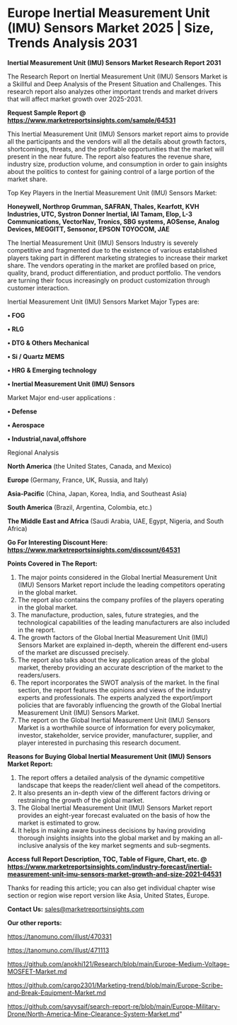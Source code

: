 # Europe Inertial Measurement Unit (IMU) Sensors Market 2025 | Size, Trends Analysis 2031

<strong>Inertial Measurement Unit (IMU) Sensors Market Research Report 2031</strong>

The Research Report on Inertial Measurement Unit (IMU) Sensors Market is a Skillful and Deep Analysis of the Present Situation and Challenges. This research report also analyzes other important trends and market drivers that will affect market growth over 2025-2031.

<strong>Request Sample Report @ <a href=https://www.marketreportsinsights.com/sample/64531>https://www.marketreportsinsights.com/sample/64531</a></strong>

This Inertial Measurement Unit (IMU) Sensors market report aims to provide all the participants and the vendors will all the details about growth factors, shortcomings, threats, and the profitable opportunities that the market will present in the near future. The report also features the revenue share, industry size, production volume, and consumption in order to gain insights about the politics to contest for gaining control of a large portion of the market share.

Top Key Players in the Inertial Measurement Unit (IMU) Sensors Market:

<strong>Honeywell, Northrop Grumman, SAFRAN, Thales, Kearfott, KVH Industries, UTC, Systron Donner Inertial, IAI Tamam, Elop, L-3 Communications, VectorNav, Tronics, SBG systems, AOSense, Analog Devices, MEGGITT, Sensonor, EPSON TOYOCOM, JAE</strong>

The Inertial Measurement Unit (IMU) Sensors Industry is severely competitive and fragmented due to the existence of various established players taking part in different marketing strategies to increase their market share. The vendors operating in the market are profiled based on price, quality, brand, product differentiation, and product portfolio. The vendors are turning their focus increasingly on product customization through customer interaction.

Inertial Measurement Unit (IMU) Sensors Market Major Types are:

<strong>• FOG

• RLG

• DTG & Others Mechanical

• Si / Quartz MEMS

• HRG & Emerging technology

• Inertial Measurement Unit (IMU) Sensors</strong>

Market Major end-user applications :

<strong>• Defense

• Aerospace

• Industrial,naval,offshore</strong>

Regional Analysis

</u><strong><b>North America</b></strong> (the United States, Canada, and Mexico)

<strong><b>Europe </b></strong>(Germany, France, UK, Russia, and Italy)

<strong><b>Asia-Pacific</b></strong> (China, Japan, Korea, India, and Southeast Asia)

<strong><b>South America</b></strong> (Brazil, Argentina, Colombia, etc.)

<strong><b>The Middle East and Africa</b></strong> (Saudi Arabia, UAE, Egypt, Nigeria, and South Africa)

<strong>Go For Interesting Discount Here: <a href=https://www.marketreportsinsights.com/discount/64531>https://www.marketreportsinsights.com/discount/64531</a></strong>

<strong>Points Covered in The Report:</strong>
<ol>
  <li>The major points considered in the Global Inertial Measurement Unit (IMU) Sensors Market report include the leading competitors operating in the global market.</li>
  <li>The report also contains the company profiles of the players operating in the global market.</li>
  <li>The manufacture, production, sales, future strategies, and the technological capabilities of the leading manufacturers are also included in the report.</li>
  <li>The growth factors of the Global Inertial Measurement Unit (IMU) Sensors Market are explained in-depth, wherein the different end-users of the market are discussed precisely.</li>
  <li>The report also talks about the key application areas of the global market, thereby providing an accurate description of the market to the readers/users.</li>
  <li>The report incorporates the SWOT analysis of the market. In the final section, the report features the opinions and views of the industry experts and professionals. The experts analyzed the export/import policies that are favorably influencing the growth of the Global Inertial Measurement Unit (IMU) Sensors Market.</li>
  <li>The report on the Global Inertial Measurement Unit (IMU) Sensors Market is a worthwhile source of information for every policymaker, investor, stakeholder, service provider, manufacturer, supplier, and player interested in purchasing this research document.</li>
</ol>
<strong>Reasons for Buying Global Inertial Measurement Unit (IMU) Sensors Market Report:</strong>

<ol>
  <li>The report offers a detailed analysis of the dynamic competitive landscape that keeps the reader/client well ahead of the competitors.</li>
  <li>It also presents an in-depth view of the different factors driving or restraining the growth of the global market.</li>
  <li>The Global Inertial Measurement Unit (IMU) Sensors Market report provides an eight-year forecast evaluated on the basis of how the market is estimated to grow.</li>
  <li>It helps in making aware business decisions by having providing thorough insights insights into the global market and by making an all-inclusive analysis of the key market segments and sub-segments.</li>
</ol>
<strong>Access full Report Description, TOC, Table of Figure, Chart, etc. @ <a href=https://www.marketreportsinsights.com/industry-forecast/inertial-measurement-unit-imu-sensors-market-growth-and-size-2021-64531>https://www.marketreportsinsights.com/industry-forecast/inertial-measurement-unit-imu-sensors-market-growth-and-size-2021-64531</a></strong>


Thanks for reading this article; you can also get individual chapter wise section or region wise report version like Asia, United States, Europe.

<strong>Contact Us:</strong>
sales@marketreportsinsights.com

<strong>Our other reports:</strong>

<a href=https://tanomuno.com/illust/470331>https://tanomuno.com/illust/470331</a>

<a href=https://tanomuno.com/illust/471113>https://tanomuno.com/illust/471113</a>

<a href=https://github.com/anokhi121/Research/blob/main/Europe-Medium-Voltage-MOSFET-Market.md>https://github.com/anokhi121/Research/blob/main/Europe-Medium-Voltage-MOSFET-Market.md</a>

<a href=https://github.com/cargo2301/Marketing-trend/blob/main/Europe-Scribe-and-Break-Equipment-Market.md>https://github.com/cargo2301/Marketing-trend/blob/main/Europe-Scribe-and-Break-Equipment-Market.md</a>

<a href=https://github.com/sayysaif/search-report-re/blob/main/Europe-Military-Drone/North-America-Mine-Clearance-System-Market.md>https://github.com/sayysaif/search-report-re/blob/main/Europe-Military-Drone/North-America-Mine-Clearance-System-Market.md</a>"
